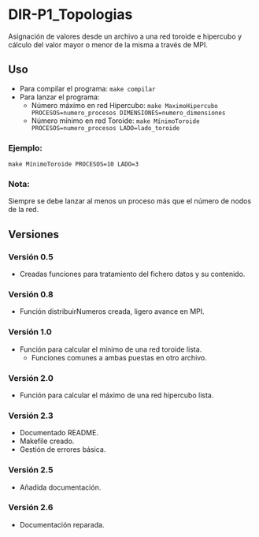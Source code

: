 # DIR-P1_Topologias
Asignación de valores desde un archivo a una red toroide e hipercubo y cálculo del valor mayor o menor de la misma a través de MPI.

## Uso
 - Para compilar el programa:
`make compilar`
 - Para lanzar el programa:
   - Número máximo en red Hipercubo:
`make MaximoHipercubo PROCESOS=numero_procesos DIMENSIONES=numero_dimensiones`
   - Número mínimo en red Toroide:
`make MínimoToroide PROCESOS=numero_procesos LADO=lado_toroide`

### Ejemplo:
`make MínimoToroide PROCESOS=10 LADO=3`

### Nota:
Siempre se debe lanzar al menos un proceso más que el número de nodos de la red.

## Versiones
### Versión 0.5
 - Creadas funciones para tratamiento del fichero datos y su contenido.

### Versión 0.8
 - Función distribuirNumeros creada, ligero avance en MPI.

### Versión 1.0
 - Función para calcular el mínimo de una red toroide lista.
   - Funciones comunes a ambas puestas en otro archivo.

### Versión 2.0
 - Función para calcular el máximo de una red hipercubo lista.

### Versión 2.3
 - Documentado README.
 - Makefile creado.
 - Gestión de errores básica.

### Versión 2.5
 - Añadida documentación.

### Versión 2.6
 - Documentación reparada.
